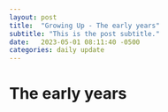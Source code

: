```yaml
---
layout: post
title:  "Growing Up - The early years"
subtitle: "This is the post subtitle."
date:   2023-05-01 08:11:40 -0500
categories: daily update
---
```

# The early years


